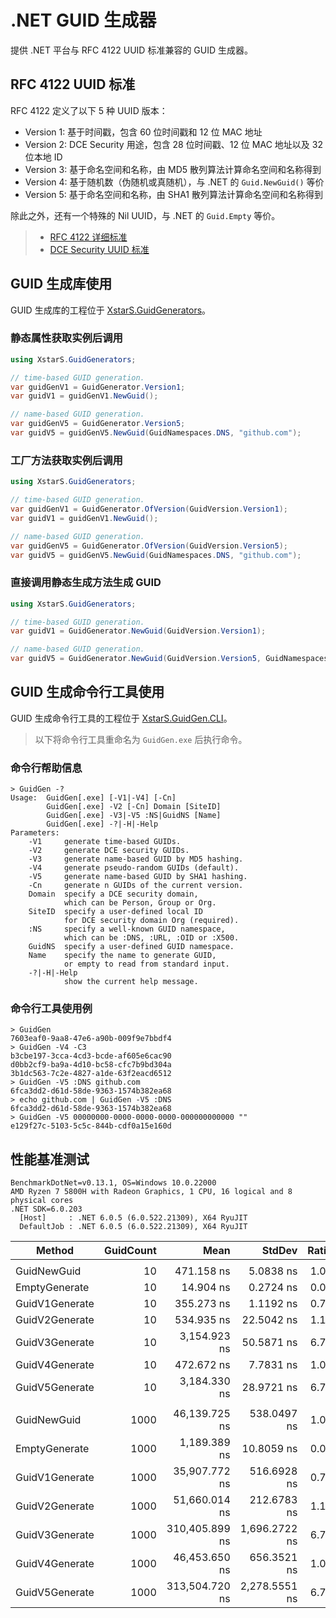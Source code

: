 ﻿# .NET GUID 生成器

提供 .NET 平台与 RFC 4122 UUID 标准兼容的 GUID 生成器。

## RFC 4122 UUID 标准

RFC 4122 定义了以下 5 种 UUID 版本：

* Version 1: 基于时间戳，包含 60 位时间戳和 12 位 MAC 地址
* Version 2: DCE Security 用途，包含 28 位时间戳、12 位 MAC 地址以及 32 位本地 ID
* Version 3: 基于命名空间和名称，由 MD5 散列算法计算命名空间和名称得到
* Version 4: 基于随机数（伪随机或真随机），与 .NET 的 `Guid.NewGuid()` 等价
* Version 5: 基于命名空间和名称，由 SHA1 散列算法计算命名空间和名称得到

除此之外，还有一个特殊的 Nil UUID，与 .NET 的 `Guid.Empty` 等价。

> * [RFC 4122 详细标准](https://www.rfc-editor.org/rfc/rfc4122)
> * [DCE Security UUID 标准](https://pubs.opengroup.org/onlinepubs/9696989899/chap5.htm)

## GUID 生成库使用

GUID 生成库的工程位于 [XstarS.GuidGenerators](XstarS.GuidGenerators)。

### 静态属性获取实例后调用

``` C#
using XstarS.GuidGenerators;

// time-based GUID generation.
var guidGenV1 = GuidGenerator.Version1;
var guidV1 = guidGenV1.NewGuid();

// name-based GUID generation.
var guidGenV5 = GuidGenerator.Version5;
var guidV5 = guidGenV5.NewGuid(GuidNamespaces.DNS, "github.com");
```

### 工厂方法获取实例后调用

``` C#
using XstarS.GuidGenerators;

// time-based GUID generation.
var guidGenV1 = GuidGenerator.OfVersion(GuidVersion.Version1);
var guidV1 = guidGenV1.NewGuid();

// name-based GUID generation.
var guidGenV5 = GuidGenerator.OfVersion(GuidVersion.Version5);
var guidV5 = guidGenV5.NewGuid(GuidNamespaces.DNS, "github.com");
```

### 直接调用静态生成方法生成 GUID

``` C#
using XstarS.GuidGenerators;

// time-based GUID generation.
var guidV1 = GuidGenerator.NewGuid(GuidVersion.Version1);

// name-based GUID generation.
var guidV5 = GuidGenerator.NewGuid(GuidVersion.Version5, GuidNamespaces.DNS, "github.com");
```

## GUID 生成命令行工具使用

GUID 生成命令行工具的工程位于 [XstarS.GuidGen.CLI](XstarS.GuidGen.CLI)。

> 以下将命令行工具重命名为 `GuidGen.exe` 后执行命令。

### 命令行帮助信息

``` CMD
> GuidGen -?
Usage:  GuidGen[.exe] [-V1|-V4] [-Cn]
        GuidGen[.exe] -V2 [-Cn] Domain [SiteID]
        GuidGen[.exe] -V3|-V5 :NS|GuidNS [Name]
        GuidGen[.exe] -?|-H|-Help
Parameters:
    -V1     generate time-based GUIDs.
    -V2     generate DCE security GUIDs.
    -V3     generate name-based GUID by MD5 hashing.
    -V4     generate pseudo-random GUIDs (default).
    -V5     generate name-based GUID by SHA1 hashing.
    -Cn     generate n GUIDs of the current version.
    Domain  specify a DCE security domain,
            which can be Person, Group or Org.
    SiteID  specify a user-defined local ID
            for DCE security domain Org (required).
    :NS     specify a well-known GUID namespace,
            which can be :DNS, :URL, :OID or :X500.
    GuidNS  specify a user-defined GUID namespace.
    Name    specify the name to generate GUID,
            or empty to read from standard input.
    -?|-H|-Help
            show the current help message.
```

### 命令行工具使用例

``` CMD
> GuidGen
7603eaf0-9aa8-47e6-a90b-009f9e7bbdf4
> GuidGen -V4 -C3
b3cbe197-3cca-4cd3-bcde-af605e6cac90
d0bb2cf9-ba9a-4d10-bc58-cfc7b9bd304a
3b1dc563-7c2e-4827-a1de-63f2eacd6512
> GuidGen -V5 :DNS github.com
6fca3dd2-d61d-58de-9363-1574b382ea68
> echo github.com | GuidGen -V5 :DNS
6fca3dd2-d61d-58de-9363-1574b382ea68
> GuidGen -V5 00000000-0000-0000-0000-000000000000 ""
e129f27c-5103-5c5c-844b-cdf0a15e160d
```

## 性能基准测试

``` PlainText
BenchmarkDotNet=v0.13.1, OS=Windows 10.0.22000
AMD Ryzen 7 5800H with Radeon Graphics, 1 CPU, 16 logical and 8 physical cores
.NET SDK=6.0.203
  [Host]     : .NET 6.0.5 (6.0.522.21309), X64 RyuJIT
  DefaultJob : .NET 6.0.5 (6.0.522.21309), X64 RyuJIT
```

|         Method | GuidCount |           Mean |        StdDev | Ratio | RatioSD |
|--------------- |----------:|---------------:|--------------:|------:|--------:|
|                |           |                |               |       |         |
|    GuidNewGuid |        10 |     471.158 ns |     5.0838 ns |  1.00 |    0.00 |
|  EmptyGenerate |        10 |      14.904 ns |     0.2724 ns |  0.03 |    0.00 |
| GuidV1Generate |        10 |     355.273 ns |     1.1192 ns |  0.75 |    0.01 |
| GuidV2Generate |        10 |     534.935 ns |    22.5042 ns |  1.14 |    0.05 |
| GuidV3Generate |        10 |   3,154.923 ns |    50.5871 ns |  6.70 |    0.12 |
| GuidV4Generate |        10 |     472.672 ns |     7.7831 ns |  1.00 |    0.02 |
| GuidV5Generate |        10 |   3,184.330 ns |    28.9721 ns |  6.74 |    0.08 |
|                |           |                |               |       |         |
|    GuidNewGuid |      1000 |  46,139.725 ns |   538.0497 ns |  1.00 |    0.00 |
|  EmptyGenerate |      1000 |   1,189.389 ns |    10.8059 ns |  0.03 |    0.00 |
| GuidV1Generate |      1000 |  35,907.772 ns |   516.6928 ns |  0.78 |    0.01 |
| GuidV2Generate |      1000 |  51,660.014 ns |   212.6783 ns |  1.12 |    0.01 |
| GuidV3Generate |      1000 | 310,405.899 ns | 1,696.2722 ns |  6.73 |    0.09 |
| GuidV4Generate |      1000 |  46,453.650 ns |   656.3521 ns |  1.01 |    0.02 |
| GuidV5Generate |      1000 | 313,504.720 ns | 2,278.5551 ns |  6.79 |    0.07 |

